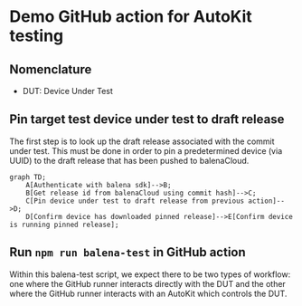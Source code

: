 # Demo GitHub action for AutoKit testing

## Nomenclature

- DUT: Device Under Test

## Pin target test device under test to draft release

The first step is to look up the draft release associated with the commit under test.
This must be done in order to pin a predetermined device (via UUID) to the draft release that has been pushed to balenaCloud.

```mermaid
graph TD;
    A[Authenticate with balena sdk]-->B;
    B[Get release id from balenaCloud using commit hash]-->C;
    C[Pin device under test to draft release from previous action]-->D;
    D[Confirm device has downloaded pinned release]-->E[Confirm device is running pinned release];
```

## Run `npm run balena-test` in GitHub action

Within this balena-test script, we expect there to be two types of workflow: one where the GitHub runner interacts directly with the DUT and the other where the GitHub runner interacts with an AutoKit which controls the DUT.
